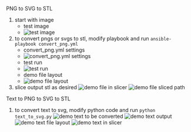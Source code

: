 PNG to SVG to STL
1. start with image
    * test image
    * ![test image](https://i.imgur.com/GCP3sl8.png)
2. to convert pngs or svgs to stl, modify playbook and run `ansible-playbook convert_png.yml`
    * convert_png.yml settings
    * ![convert_png.yml settings](https://i.imgur.com/9ugkDT0.png)
    * test run
    * ![test run](https://i.imgur.com/gDdorsm.png)
    * demo file layout
    * ![demo file layout](https://i.imgur.com/tn43Lqt.png)
3. slice output stl as desired
![demo file in slicer](https://i.imgur.com/hlShoC9.png)
![demo file sliced path](https://i.imgur.com/v73VkBo.png)

Text to PNG to SVG to STL
1. to convert text to svg, modify python code and run `python text_to_svg.py`
![demo text to be converted](https://i.imgur.com/69ZdNJ0.png)
![demo text output](https://i.imgur.com/QBn7pkE.png)
![demo text file layout](https://i.imgur.com/APIgJ06.png)
![demo text in slicer](https://i.imgur.com/7TlRdiD.png)
